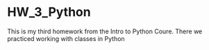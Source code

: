# HW_3_Python
This is my third homework from the Intro to Python Coure. There we practiced working with classes in Python
